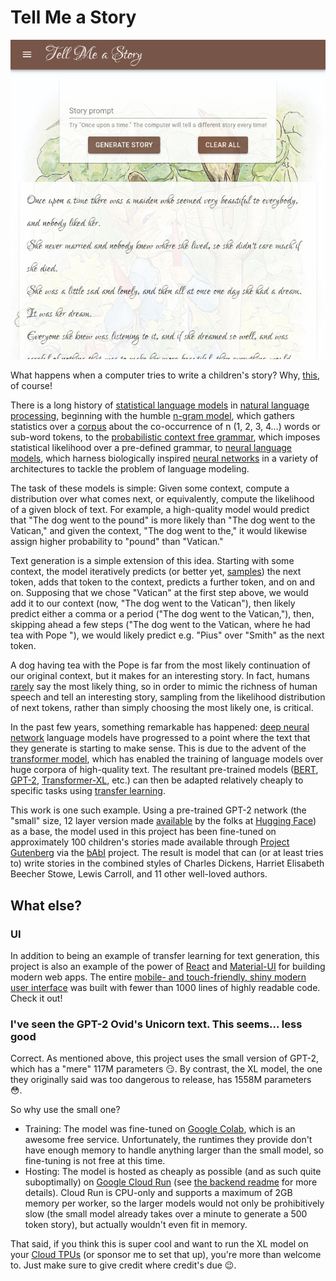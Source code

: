 # Tell Me a Story

<p align="center"> <img alt="Tell Me a Story screenshot"
src="images/screenshot.png"> </p>

What happens when a computer tries to write a children's story? Why,
[this](https://tell-me-a-story.now.sh/), of course!

There is a long history of [statistical language
models](https://en.wikipedia.org/wiki/Language_model) in [natural language
processing](https://en.wikipedia.org/wiki/Natural_language_processing),
beginning with the humble [n-gram model](https://en.wikipedia.org/wiki/N-gram),
which gathers statistics over a
[corpus](https://en.wikipedia.org/wiki/Text_corpus) about the co-occurrence of
n (1, 2, 3, 4...) words or sub-word tokens, to the [probabilistic context free
grammar](https://en.wikipedia.org/wiki/Probabilistic_context-free_grammar),
which imposes statistical likelihood over a pre-defined grammar, to [neural
language models](https://en.wikipedia.org/wiki/Language_model#Neural_network),
which harness biologically inspired [neural
networks](https://en.wikipedia.org/wiki/Artificial_neural_network) in a variety
of architectures to tackle the problem of language modeling.

The task of these models is simple: Given some context, compute a distribution
over what comes next, or equivalently, compute the likelihood of a given block
of text. For example, a high-quality model would predict that "The dog went to
the pound" is more likely than "The dog went to the Vatican," and given the
context, "The dog went to the," it would likewise assign higher probability to
"pound" than "Vatican."

Text generation is a simple extension of this idea. Starting with some context,
the model iteratively predicts (or better yet,
[samples](https://arxiv.org/pdf/1904.09751)) the next token, adds that token to
the context, predicts a further token, and on and on. Supposing that we chose
"Vatican" at the first step above, we would add it to our context (now, "The
dog went to the Vatican"), then likely predict either a comma or a period ("The
dog went to the Vatican,"), then, skipping ahead a few steps ("The dog went to
the Vatican, where he had tea with Pope "), we would likely predict e.g. "Pius"
over "Smith" as the next token.

A dog having tea with the Pope is far from the most likely continuation of our
original context, but it makes for an interesting story. In fact, humans
[rarely](https://arxiv.org/pdf/1904.09751) say the most likely thing, so in
order to mimic the richness of human speech and tell an interesting story,
sampling from the likelihood distribution of next tokens, rather than simply
choosing the most likely one, is critical.

In the past few years, something remarkable has happened: [deep neural
network](https://en.wikipedia.org/wiki/Deep_learning#Deep_neural_networks)
language models have progressed to a point where the text that they generate is
starting to make sense. This is due to the advent of the [transformer
model](https://arxiv.org/abs/1706.03762), which has enabled the training of
language models over huge corpora of high-quality text. The resultant
pre-trained models ([BERT](https://arxiv.org/abs/1810.04805),
[GPT-2](https://openai.com/blog/better-language-models/),
[Transformer-XL](https://ai.googleblog.com/2019/01/transformer-xl-unleashing-potential-of.html),
etc.) can then be adapted relatively cheaply to specific tasks using [transfer
learning](https://en.wikipedia.org/wiki/Transfer_learning).

This work is one such example. Using a pre-trained GPT-2 network (the "small"
size, 12 layer version made
[available](https://github.com/huggingface/transformers) by the folks at
[Hugging Face](https://huggingface.co/)) as a base, the model used in this
project has been fine-tuned on approximately 100 children's stories made
available through [Project Gutenberg](https://www.gutenberg.org/) via the
[bAbI](https://research.fb.com/downloads/babi/) project. The result is model
that can (or at least tries to) write stories in the combined styles of Charles
Dickens, Harriet Elisabeth Beecher Stowe, Lewis Carroll, and 11 other
well-loved authors.

## What else?

### UI

In addition to being an example of transfer learning for text generation, this
project is also an example of the power of [React](https://reactjs.org/) and
[Material-UI](https://material-ui.com/) for building modern web apps. The
entire [mobile- and touch-friendly, shiny modern user
interface](https://tell-me-a-story.now.sh/) was built with fewer than 1000
lines of highly readable code. Check it out!

### I've seen the GPT-2 Ovid's Unicorn text. This seems... less good

Correct. As mentioned above, this project uses the small version of GPT-2,
which has a "mere" 117M parameters :smirk:. By contrast, the XL model, the one
they originally said was too dangerous to release, has 1558M parameters
:flushed:.

So why use the small one?

- Training: The model was fine-tuned on [Google
  Colab](https://colab.research.google.com/), which is an awesome free service.
  Unfortunately, the runtimes they provide don't have enough memory to handle
  anything larger than the small model, so fine-tuning is not free at this
  time.
- Hosting: The model is hosted as cheaply as possible (and as such quite
  suboptimally) on [Google Cloud Run](https://cloud.google.com/run/) (see [the
  backend readme](backend/README.md) for more details). Cloud Run is CPU-only
  and supports a maximum of 2GB memory per worker, so the larger models would
  not only be prohibitively slow (the small model already takes over a minute
  to generate a 500 token story), but actually wouldn't even fit in memory.

That said, if you think this is super cool and want to run the XL model on your
[Cloud TPUs](https://cloud.google.com/tpu/) (or sponsor me to set that up),
you're more than welcome to. Just make sure to give credit where credit's due
:wink:.
